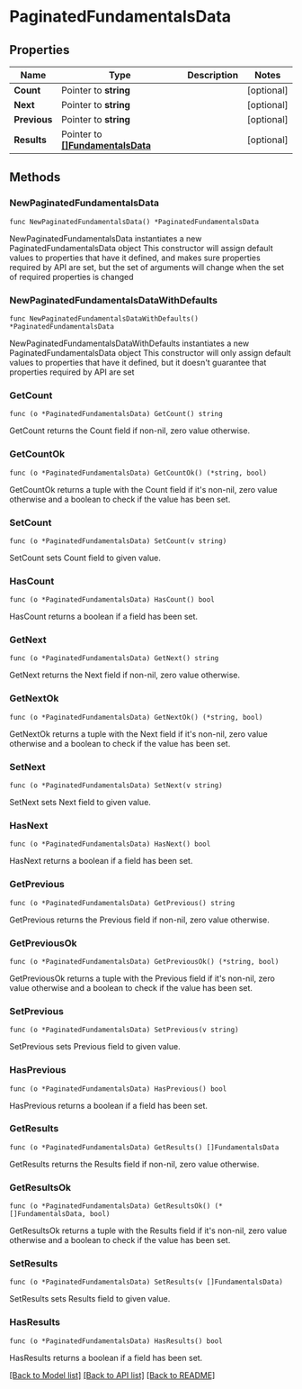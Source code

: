 # PaginatedFundamentalsData

## Properties

Name | Type | Description | Notes
------------ | ------------- | ------------- | -------------
**Count** | Pointer to **string** |  | [optional] 
**Next** | Pointer to **string** |  | [optional] 
**Previous** | Pointer to **string** |  | [optional] 
**Results** | Pointer to [**[]FundamentalsData**](FundamentalsData.md) |  | [optional] 

## Methods

### NewPaginatedFundamentalsData

`func NewPaginatedFundamentalsData() *PaginatedFundamentalsData`

NewPaginatedFundamentalsData instantiates a new PaginatedFundamentalsData object
This constructor will assign default values to properties that have it defined,
and makes sure properties required by API are set, but the set of arguments
will change when the set of required properties is changed

### NewPaginatedFundamentalsDataWithDefaults

`func NewPaginatedFundamentalsDataWithDefaults() *PaginatedFundamentalsData`

NewPaginatedFundamentalsDataWithDefaults instantiates a new PaginatedFundamentalsData object
This constructor will only assign default values to properties that have it defined,
but it doesn't guarantee that properties required by API are set

### GetCount

`func (o *PaginatedFundamentalsData) GetCount() string`

GetCount returns the Count field if non-nil, zero value otherwise.

### GetCountOk

`func (o *PaginatedFundamentalsData) GetCountOk() (*string, bool)`

GetCountOk returns a tuple with the Count field if it's non-nil, zero value otherwise
and a boolean to check if the value has been set.

### SetCount

`func (o *PaginatedFundamentalsData) SetCount(v string)`

SetCount sets Count field to given value.

### HasCount

`func (o *PaginatedFundamentalsData) HasCount() bool`

HasCount returns a boolean if a field has been set.

### GetNext

`func (o *PaginatedFundamentalsData) GetNext() string`

GetNext returns the Next field if non-nil, zero value otherwise.

### GetNextOk

`func (o *PaginatedFundamentalsData) GetNextOk() (*string, bool)`

GetNextOk returns a tuple with the Next field if it's non-nil, zero value otherwise
and a boolean to check if the value has been set.

### SetNext

`func (o *PaginatedFundamentalsData) SetNext(v string)`

SetNext sets Next field to given value.

### HasNext

`func (o *PaginatedFundamentalsData) HasNext() bool`

HasNext returns a boolean if a field has been set.

### GetPrevious

`func (o *PaginatedFundamentalsData) GetPrevious() string`

GetPrevious returns the Previous field if non-nil, zero value otherwise.

### GetPreviousOk

`func (o *PaginatedFundamentalsData) GetPreviousOk() (*string, bool)`

GetPreviousOk returns a tuple with the Previous field if it's non-nil, zero value otherwise
and a boolean to check if the value has been set.

### SetPrevious

`func (o *PaginatedFundamentalsData) SetPrevious(v string)`

SetPrevious sets Previous field to given value.

### HasPrevious

`func (o *PaginatedFundamentalsData) HasPrevious() bool`

HasPrevious returns a boolean if a field has been set.

### GetResults

`func (o *PaginatedFundamentalsData) GetResults() []FundamentalsData`

GetResults returns the Results field if non-nil, zero value otherwise.

### GetResultsOk

`func (o *PaginatedFundamentalsData) GetResultsOk() (*[]FundamentalsData, bool)`

GetResultsOk returns a tuple with the Results field if it's non-nil, zero value otherwise
and a boolean to check if the value has been set.

### SetResults

`func (o *PaginatedFundamentalsData) SetResults(v []FundamentalsData)`

SetResults sets Results field to given value.

### HasResults

`func (o *PaginatedFundamentalsData) HasResults() bool`

HasResults returns a boolean if a field has been set.


[[Back to Model list]](../README.md#documentation-for-models) [[Back to API list]](../README.md#documentation-for-api-endpoints) [[Back to README]](../README.md)


